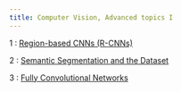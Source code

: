 ```yaml
---
title: Computer Vision, Advanced topics I
---
```


1
: [Region-based CNNs (R-CNNs)](https://d2l.ai/chapter_computer-vision/rcnn.html)

2
: [Semantic Segmentation and the Dataset](https://d2l.ai/chapter_computer-vision/semantic-segmentation-and-dataset.html)

3
: [Fully Convolutional Networks](https://d2l.ai/chapter_computer-vision/fcn.html)